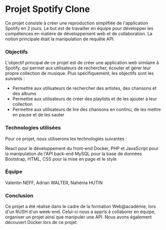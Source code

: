 # Projet Spotify Clone


Ce projet consiste à créer une reproduction simplifiée de l'application Spotify en 2 jours. 
Le but est de travailler en équipe pour développer les compétences en matière de développement web et de collaboration. 
La notion principale était la manipulation de requête API.

### Objectifs

L'objectif principal de ce projet est de créer une application web similaire à Spotify, qui permet aux utilisateurs de rechercher, écouter et gérer leur propre collection de musique. Plus spécifiquement, les objectifs sont les suivants :

- Permettre aux utilisateurs de rechercher des artistes, des chansons et des albums
- Permettre aux utilisateurs de créer des playlists et de les ajouter à leur collection
- Permettre aux utilisateurs de lire des chansons en continu, de les mettre en pause et de les sauter

### Technologies utilisées
Pour ce projet, nous utiliserons les technologies suivantes :

React pour le développement du front-end
Docker, PHP et JavaScript pour la manipulation de l'API back-end
MySQL pour la base de données
Bootstrap, HTML, CSS pour la mise en page et le style

### Équipe

Valentin NEFF, Adrian WALTER, Nahéma HUTIN

### Conclusion

Ce projet a été réalisé dans le cadre de la formation Web@académie, lors d'un RUSH d'un week-end.
Celui-ci nous a appris à collaborer en équipe, organiser un projet ainsi que manipuler une API.
Nous avons également découvert Docker lors de ce projet.